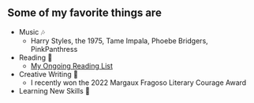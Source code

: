 ## Some of my favorite things are 
* Music :notes:
  * Harry Styles, the 1975, Tame Impala, Phoebe Bridgers, PinkPanthress
* Reading :orange_book:
  *  [My Ongoing Reading List](https://kailee-sofia.weebly.com/blog1/kailees-ongoing-reading-list)
* Creative Writing :ledger:
  * I recently won the 2022 Margaux Fragoso Literary Courage Award
* Learning New Skills 🙋 
